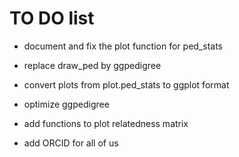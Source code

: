 # TO DO list

- document and fix the plot function for ped_stats

- replace draw_ped by ggpedigree
- convert plots from plot.ped_stats to ggplot format
- optimize ggpedigree
- add functions to plot relatedness matrix
- add ORCID for all of us
